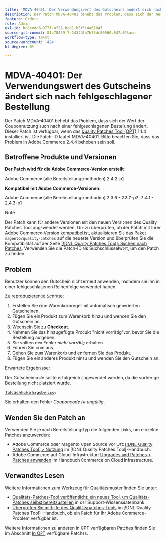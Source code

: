 ```yaml
---
title: 'MDVA-40401: Der Verwendungswert des Gutscheins ändert sich nach fehlgeschlagener Bestellung'
description: Der Patch MDVA-40401 behebt das Problem, dass sich der Wert der Couponnutzung auch nach einer fehlgeschlagenen Bestellung ändert. Dieser Patch ist verfügbar, wenn das [Quality Patches Tool (QPT)](https://experienceleague.adobe.com/en/docs/commerce-knowledge-base/kb/announcements/commerce-announcements/magento-quality-patches-released-new-tool-to-self-serve-quality-patches) 1.1.4 installiert ist. Die Patch-ID lautet MDVA-40401. Bitte beachten Sie, dass das Problem in Adobe Commerce 2.4.4 behoben sein soll.
feature: Orders
role: Admin
exl-id: bc8eedd6-977f-4f21-bcd1-b5f6c4a6704f
source-git-commit: 81c78439f7c243437b7b76dc80560c847af95ace
workflow-type: tm+mt
source-wordcount: '424'
ht-degree: 0%

---
```


# MDVA-40401: Der Verwendungswert des Gutscheins ändert sich nach fehlgeschlagener Bestellung

Der Patch MDVA-40401 behebt das Problem, dass sich der Wert der Couponnutzung auch nach einer fehlgeschlagenen Bestellung ändert. Dieser Patch ist verfügbar, wenn das [Quality Patches Tool (QPT)](https://experienceleague.adobe.com/en/docs/commerce-knowledge-base/kb/announcements/commerce-announcements/magento-quality-patches-released-new-tool-to-self-serve-quality-patches) 1.1.4 installiert ist. Die Patch-ID lautet MDVA-40401. Bitte beachten Sie, dass das Problem in Adobe Commerce 2.4.4 behoben sein soll.

## Betroffene Produkte und Versionen

**Der Patch wird für die Adobe Commerce-Version erstellt:**

Adobe Commerce (alle Bereitstellungsmethoden) 2.4.2-p2

**Kompatibel mit Adobe Commerce-Versionen:**

Adobe Commerce (alle Bereitstellungsmethoden) 2.3.6 - 2.3.7-p2, 2.4.1 - 2.4.3-p1

>[!NOTE]
>
>Der Patch kann für andere Versionen mit den neuen Versionen des Quality Patches Tool angewendet werden. Um zu überprüfen, ob der Patch mit Ihrer Adobe Commerce-Version kompatibel ist, aktualisieren Sie das Paket `magento/quality-patches` auf die neueste Version und überprüfen Sie die Kompatibilität auf der Seite [[!DNL Quality Patches Tool]: Suchen nach Patches](https://experienceleague.adobe.com/en/docs/commerce-knowledge-base/kb/announcements/commerce-announcements/magento-quality-patches-released-new-tool-to-self-serve-quality-patches). Verwenden Sie die Patch-ID als Suchschlüsselwort, um den Patch zu finden.

## Problem

Benutzer können den Gutschein nicht erneut anwenden, nachdem sie ihn in einer fehlgeschlagenen Reihenfolge verwendet haben.

<u>Zu reproduzierende Schritte</u>:

1. Erstellen Sie eine Warenkorbregel mit automatisch generierten Gutscheinen.
1. Fügen Sie ein Produkt zum Warenkorb hinzu und wenden Sie den Gutschein an.
1. Wechseln Sie zu **Checkout**.
1. Nehmen Sie das hinzugefügte Produkt &quot;nicht vorrätig&quot;vor, bevor Sie die Bestellung aufgeben.
1. Sie sollten den Fehler *nicht vorrätig* erhalten.
1. Führen Sie cron aus.
1. Gehen Sie zum Warenkorb und entfernen Sie das Produkt.
1. Fügen Sie ein anderes Produkt hinzu und wenden Sie den Gutschein an.

<u>Erwartete Ergebnisse</u>:

Der Gutscheincode sollte erfolgreich angewendet werden, da die vorherige Bestellung nicht platziert wurde.

<u>Tatsächliche Ergebnisse</u>:

Sie erhalten den Fehler *Couponcode ist ungültig*.

## Wenden Sie den Patch an

Verwenden Sie je nach Bereitstellungstyp die folgenden Links, um einzelne Patches anzuwenden:

* Adobe Commerce oder Magento Open Source vor Ort: [[!DNL Quality Patches Tool] > Nutzung](/help/tools/quality-patches-tool/usage.md) im [!DNL Quality Patches Tool]-Handbuch.
* Adobe Commerce auf Cloud-Infrastruktur: [Upgrades und Patches > Patches anwenden](https://experienceleague.adobe.com/docs/commerce-cloud-service/user-guide/develop/upgrade/apply-patches.html) im Handbuch Commerce on Cloud Infrastructure.

## Verwandtes Lesen

Weitere Informationen zum Werkzeug für Qualitätsmuster finden Sie unter:

* [Qualitäts-Patches-Tool veröffentlicht: ein neues Tool, um Qualitäts-Patches selbst bereitzustellen](https://experienceleague.adobe.com/en/docs/commerce-knowledge-base/kb/announcements/commerce-announcements/magento-quality-patches-released-new-tool-to-self-serve-quality-patches) in der Support-Wissensdatenbank.
* [Überprüfen Sie mithilfe des Qualitätspatches-Tools](/help/tools/quality-patches-tool/patches-available-in-qpt/check-patch-for-magento-issue-with-magento-quality-patches.md) im [!DNL Quality Patches Tool] -Handbuch, ob ein Patch für Ihr Adobe Commerce-Problem verfügbar ist.

Weitere Informationen zu anderen in QPT verfügbaren Patches finden Sie im Abschnitt [In QPT](https://experienceleague.adobe.com/tools/commerce-quality-patches/index.html) verfügbare Patches.
